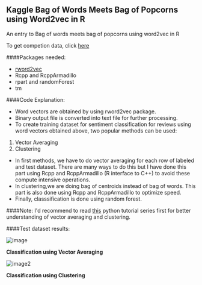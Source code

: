 ## Kaggle Bag of Words Meets Bag of Popcorns using Word2vec in R
An entry to Bag of words meets bag of popcorns using word2vec in R

To get competion data, click [here](https://www.kaggle.com/c/word2vec-nlp-tutorial)

####Packages needed:
* [rword2vec](https://github.com/mukul13/rword2vec)
* Rcpp and RcppArmadillo
* rpart and randomForest
* tm

####Code Explanation:
 * Word vectors are obtained by using rword2vec package. 
 * Binary output file is converted into text file for further processing.
 * To create training dataset for sentiment classification for reviews using word vectors obtained above, two popular methods
 can be used:
  1. Vector Averaging 
  2. Clustering
 * In first methods, we have to do vector averaging for each row of labeled and test dataset. There are many ways to do this 
  but I have done this part using Rcpp and RcppArmadillo (R interface to C++) to avoid these compute intensive operations.
 * In clustering,we are doing bag of centroids instead of bag of words. This part is also done using Rcpp and RcppArmadillo 
  to optimize speed.
 * Finally, classsification is done using random forest.

####Note:
I'd recommend to read [this](https://www.kaggle.com/c/word2vec-nlp-tutorial/details/part-1-for-beginners-bag-of-words) python tutorial series first for better understanding of vector averaging and clustering. 
   
####Test dataset results: 
   
   ![image](https://github.com/mukul13/Kaggle---Bag-of-Words-Meets-Bag-of-Popcorns-using-Word2vec-in-R/blob/master/average%20vectors.png)
   
   <b>Classification using Vector Averaging</b>
   
   
   ![image2](https://github.com/mukul13/Kaggle---Bag-of-Words-Meets-Bag-of-Popcorns-using-Word2vec-in-R/blob/master/bag%20of%20centroids.png)
   
   <b>Classification using Clustering</b>
   
   
